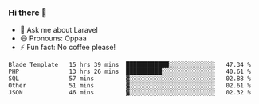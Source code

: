 ### Hi there 👋

<!--
**reubenwedson/reubenwedson** is a ✨ _special_ ✨ repository because its `README.md` (this file) appears on your GitHub profile.

Here are some ideas to get you started:

- 📫 How to reach me: 
- 🔭 I’m currently working on awesome talent app
- 🌱 I’m currently learning extreme Vue js technical stuffs
- 👯 I’m looking to collaborate on start ups challenges
- 🤔 I’m looking for help with time
-->
- 💬 Ask me about Laravel
- 😄 Pronouns: Oppaa
- ⚡ Fun fact: No coffee please!

<!--START_SECTION:waka-->
```text
Blade Template   15 hrs 39 mins  ████████████░░░░░░░░░░░░░   47.34 % 
PHP              13 hrs 26 mins  ██████████░░░░░░░░░░░░░░░   40.61 % 
SQL              57 mins         ▓░░░░░░░░░░░░░░░░░░░░░░░░   02.88 % 
Other            51 mins         ▓░░░░░░░░░░░░░░░░░░░░░░░░   02.61 % 
JSON             46 mins         ▓░░░░░░░░░░░░░░░░░░░░░░░░   02.32 % 
```
<!--END_SECTION:waka-->
